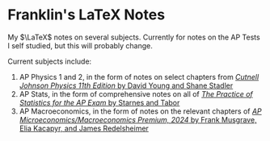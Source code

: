 # Franklin's LaTeX Notes
My $\LaTeX$ notes on several subjects. Currently for notes on the AP Tests I self studied, but this will probably change.

Current subjects include:

1. AP Physics 1 and 2, in the form of notes on select chapters from [*Cutnell Johnson Physics 11th Edition* by David Young and Shane Stadler](https://www.amazon.com/Cutnell-Johnson-Physics-11th-Wiley/dp/1119472865/?_encoding=UTF8&pd_rd_w=ritv5&content-id=amzn1.sym.bc3ba8d1-5076-4ab7-9ba8-a5c6211e002d&pf_rd_p=bc3ba8d1-5076-4ab7-9ba8-a5c6211e002d&pf_rd_r=132-3632031-2747900&pd_rd_wg=tHN2Z&pd_rd_r=cda88640-745a-40b4-9c58-49cd99147ae0&ref_=aufs_ap_sc_dsk)
2. AP Stats, in the form of comprehensive notes on all of  [*The Practice of Statistics for the AP Exam* by Starnes and Tabor](https://www.bfwpub.com/high-school/us/product/The-Practice-of-Statistics/p/1319113338)
3. AP Macroeconomics, in the form of notes on the relevant chapters of [*AP Microeconomics/Macroeconomics Premium, 2024* by Frank Musgrave, Elia Kacapyr, and James Redelsheimer](https://www.amazon.com/Microeconomics-Macroeconomics-Premium-2024-Comprehensive/dp/1506287891)

